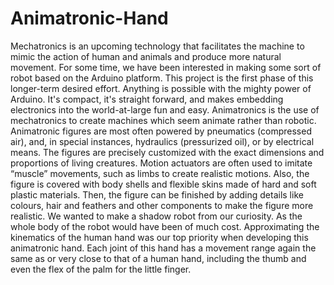 # Animatronic-Hand
Mechatronics is an upcoming technology that facilitates the machine to mimic the action of human and  animals and produce more natural movement. For some time, we have been interested in making some  sort of robot based on the Arduino platform. This project is the first phase of this longer-term desired  effort. Anything is possible with the mighty power of Arduino. It's compact, it's straight forward, and  makes embedding electronics into the world-at-large fun and easy.  Animatronics is the use of mechatronics to create machines which seem animate rather than robotic.  Animatronic figures are most often powered by pneumatics (compressed air), and, in special instances,  hydraulics (pressurized oil), or by electrical means. The figures are precisely customized with the exact  dimensions and proportions of living creatures. Motion actuators are often used to imitate “muscle”  movements, such as limbs to create realistic motions. Also, the figure is covered with body shells and  flexible skins made of hard and soft plastic materials. Then, the figure can be finished by adding details  like colours, hair and feathers and other components to make the figure more realistic.  We wanted to make a shadow robot from our curiosity. As the whole body of the robot would have  been of much cost. Approximating the kinematics of the human hand was our top priority when  developing this animatronic hand. Each joint of this hand has a movement range again the same as or  very close to that of a human hand, including the thumb and even the flex of the palm for the little  finger.
